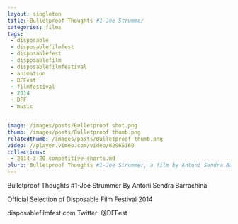 ```yaml
---
layout: singleton
title: Bulletproof Thoughts #1-Joe Strummer
categories: films
tags:
 - disposable
 - disposablefilmfest
 - disposablefest
 - disposablefilm
 - disposablefilmfestival
 - animation
 - DFFest
 - filmfestival
 - 2014
 - DFF
 - music


image: /images/posts/Bulletproof shot.png
thumb: /images/posts/Bulletproof thumb.png
relatedthumb: /images/posts/Bulletproof thumb.png
video: //player.vimeo.com/video/82965160
collections:
 - 2014-3-20-competitive-shorts.md
blurb: Bulletproof Thoughts #1-Joe Strummer, a film by Antoni Sendra Barrachina.
---
```


Bulletproof Thoughts #1-Joe Strummer
By Antoni Sendra Barrachina

Official Selection of Disposable Film Festival 2014

disposablefilmfest.com
Twitter: @DFFest
